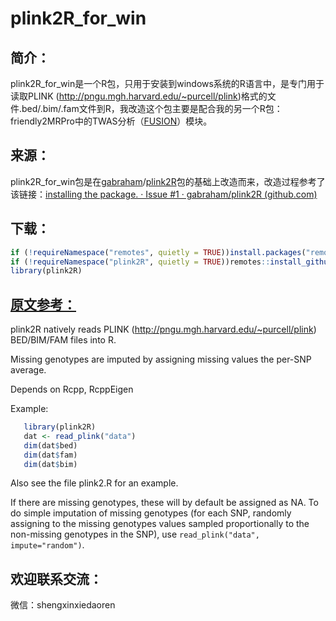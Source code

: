 # plink2R_for_win

## 简介：

plink2R_for_win是一个R包，只用于安装到windows系统的R语言中，是专门用于读取PLINK (http://pngu.mgh.harvard.edu/~purcell/plink)格式的文件.bed/.bim/.fam文件到R，我改造这个包主要是配合我的另一个R包：friendly2MRPro中的TWAS分析（[FUSION](https://github.com/gusevlab/fusion_twas/)）模块。

## 来源：

plink2R_for_win包是在[gabraham](https://github.com/gabraham)/[plink2R](https://github.com/gabraham/plink2R)包的基础上改造而来，改造过程参考了该链接：[installing the package. · Issue #1 · gabraham/plink2R (github.com)](https://github.com/gabraham/plink2R/issues/1#issuecomment-1337177621)

## 下载：

```R
if (!requireNamespace("remotes", quietly = TRUE))install.packages("remotes")
if (!requireNamespace("plink2R", quietly = TRUE))remotes::install_github("xiechengyong123/plink2R_for_win/plink2R")
library(plink2R)
```

## [原文参考：](https://github.com/gabraham/plink2R)

plink2R natively reads PLINK (http://pngu.mgh.harvard.edu/~purcell/plink)
BED/BIM/FAM files into R.

Missing genotypes are imputed by assigning missing values the per-SNP average.

Depends on Rcpp, RcppEigen

Example:

```R
   library(plink2R)
   dat <- read_plink("data")
   dim(dat$bed)
   dim(dat$fam)
   dim(dat$bim)
```

Also see the file plink2.R for an example.

If there are missing genotypes, these will by default be assigned as NA. To do
simple imputation of missing genotypes (for each SNP, randomly assigning to
the missing genotypes values sampled proportionally to the non-missing
genotypes in the SNP), use `read_plink("data", impute="random")`.

## 欢迎联系交流：

微信：shengxinxiedaoren
